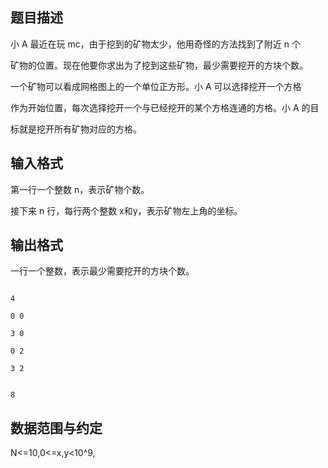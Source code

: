 ## 题目描述

<div>
 小 A 最近在玩 mc，由于挖到的矿物太少，他用奇怪的方法找到了附近 n 个
</div>
<div>
 矿物的位置。现在他要你求出为了挖到这些矿物，最少需要挖开的方块个数。 
</div>
<div>
 一个矿物可以看成网格图上的一个单位正方形。小 A 可以选择挖开一个方格
</div>
<div>
 作为开始位置，每次选择挖开一个与已经挖开的某个方格连通的方格。小 A 的目
</div>
<div>
 标就是挖开所有矿物对应的方格。 
</div>
<div></div>
<div></div>
<p></p>

## 输入格式

<div>
 第一行一个整数 n，表示矿物个数。 
</div>
<div>
 接下来 n 行，每行两个整数 x和y，表示矿物左上角的坐标。 
</div>
<div></div>
<div></div>
<p></p>

## 输出格式

<div>
 一行一个整数，表示最少需要挖开的方块个数。 
</div>
<div>
 <div></div>
</div>
<div></div>
<p></p>

```input1
4
0 0
3 0
0 2
3 2
```
```output1
8
```
## 数据范围与约定

<div>
 N<=10,0<=x,y<10^9,
</div>
<br>
<div></div>
<br>
<div></div>
<br>
<p></p>

